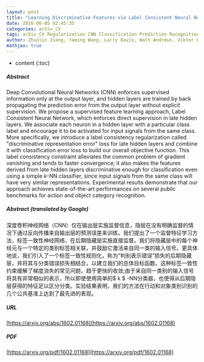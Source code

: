 ```yaml
---
layout: post
title: "Learning Discriminative Features via Label Consistent Neural Network"
date: 2016-06-05 02:45:35
categories: arXiv_CV
tags: arXiv_CV Regularization CNN Classification Prediction Recognition
author: Zhuolin Jiang, Yaming Wang, Larry Davis, Walt Andrews, Viktor Rozgic
mathjax: true
---
```


* content
{:toc}

##### Abstract
Deep Convolutional Neural Networks (CNN) enforces supervised information only at the output layer, and hidden layers are trained by back propagating the prediction error from the output layer without explicit supervision. We propose a supervised feature learning approach, Label Consistent Neural Network, which enforces direct supervision in late hidden layers. We associate each neuron in a hidden layer with a particular class label and encourage it to be activated for input signals from the same class. More specifically, we introduce a label consistency regularization called "discriminative representation error" loss for late hidden layers and combine it with classification error loss to build our overall objective function. This label consistency constraint alleviates the common problem of gradient vanishing and tends to faster convergence; it also makes the features derived from late hidden layers discriminative enough for classification even using a simple $k$-NN classifier, since input signals from the same class will have very similar representations. Experimental results demonstrate that our approach achieves state-of-the-art performances on several public benchmarks for action and object category recognition.

##### Abstract (translated by Google)
深度卷积神经网络（CNN）仅在输出层实施监督信息，隐层在没有明确监督的情况下通过反向传播来自输出层的预测误差来训练。我们提出了一个监督特征学习方法，标签一致性神经网络，在后期隐藏层实施直接监督。我们将隐藏层中的每个神经元与一个特定的类别标签相关联，并鼓励它激活来自同一类的输入信号。更具体地说，我们引入了一个标签一致性规则化，称为“判别表示错误”损失的后期隐藏层，并将其与分类错误损失相结合，以建立我们的总体目标函数。这种标签一致性约束缓解了梯度消失的常见问题，趋于更快的收敛;由于来自同一类别的输入信号将具有非常相似的表示，所以即使使用简单的$ k $ -NN分类器，也使得从后期隐层获得的特征足以区分分类。实验结果表明，我们的方法在行动和对象类别识别的几个公共基准上达到了最先进的表现。

##### URL
[https://arxiv.org/abs/1602.01168](https://arxiv.org/abs/1602.01168)

##### PDF
[https://arxiv.org/pdf/1602.01168](https://arxiv.org/pdf/1602.01168)

